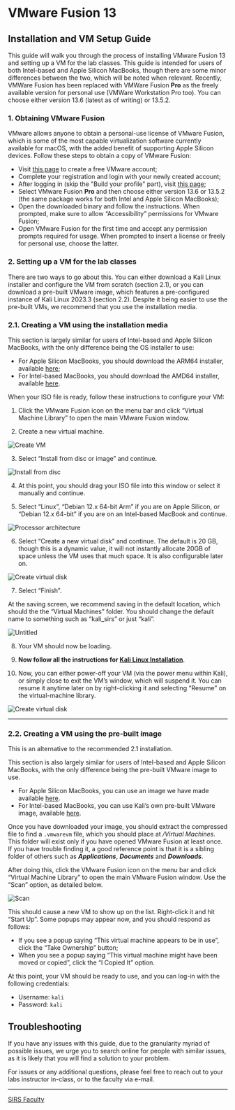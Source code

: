 # VMware Fusion 13

## Installation and VM Setup Guide

This guide will walk you through the process of installing VMware Fusion 13 and setting up a VM for the lab classes.
This guide is intended for users of both Intel-based and Apple Silicon MacBooks, though there are some minor differences between the two, which will be noted when relevant.
Recently, VMWare Fusion has been replaced with VMWare Fusion **Pro** as the freely available version for personal use (VMWare Workstation Pro too). You can choose either version 13.6 (latest as of writing) or 13.5.2.

### 1. Obtaining VMware Fusion

VMware allows anyone to obtain a personal-use license of VMware Fusion, which is some of the most capable virtualization software currently available for macOS, with the added benefit of supporting Apple Silicon devices.
Follow these steps to obtain a copy of VMware Fusion:

- Visit [this page](https://profile.broadcom.com/web/registration) to create a free VMware account;
- Complete your registration and login with your newly created account;
- After logging in (skip the "Build your profile" part), visit [this page](https://support.broadcom.com/group/ecx/productdownloads?subfamily=VMware+Fusion);
- Select VMware Fusion **Pro** and then choose either version 13.6 or 13.5.2 (the same package works for both Intel and Apple Silicon MacBooks);
- Open the downloaded binary and follow the instructions.
When prompted, make sure to allow “Accessibility” permissions for VMware Fusion;
- Open VMware Fusion for the first time and accept any permission prompts required for usage.
When prompted to insert a license or freely for personal use, choose the latter.

### 2. Setting up a VM for the lab classes

There are two ways to go about this.
You can either download a Kali Linux installer and configure the VM from scratch (section 2.1), or you can download a pre-built VMware image, which features a pre-configured instance of Kali Linux 2023.3 (section 2.2).
Despite it being easier to use the pre-built VMs, we recommend that you use the installation media.

### 2.1. Creating a VM using the installation media

This section is largely similar for users of Intel-based and Apple Silicon MacBooks, with the only difference being the OS installer to use:

- For Apple Silicon MacBooks, you should download the ARM64 installer, available [here](https://cdimage.kali.org/kali-2023.3/kali-linux-2023.3-installer-arm64.iso);
- For Intel-based MacBooks, you should download the AMD64 installer, available [here](https://cdimage.kali.org/kali-2023.3/kali-linux-2023.3-installer-amd64.iso).

When your ISO file is ready, follow these instructions to configure your VM:

1. Click the VMware Fusion icon on the menu bar and click “Virtual Machine Library” to open the main VMware Fusion window.

2. Create a new virtual machine.

![Create VM](images/vmware-02.png)

3. Select “Install from disc or image” and continue.

![Install from disc](images/vmware-03.png)

4. At this point, you should drag your ISO file into this window or select it manually and continue.

5. Select “Linux”, “Debian 12.x 64-bit Arm” if you are on Apple Silicon, or “Debian 12.x 64-bit” if you are on an Intel-based MacBook and continue.

![Processor architecture](images/vmware-04.png)

6. Select “Create a new virtual disk” and continue.
The default is 20 GB, though this is a dynamic value, it will not instantly allocate 20GB of space unless the VM uses that much space.
It is also configurable later on.

![Create virtual disk](images/vmware-05.png)

7. Select “Finish”.

At the saving screen, we recommend saving in the default location, which should the the “Virtual Machines” folder.
You should change the default name to something such as “kali_sirs” or just “kali”.

![Untitled](images/vmware-06.png)

8. Your VM should now be loading.

9. **Now follow all the instructions for [Kali Linux Installation](KaliSetup.md)**.

10. Now, you can either power-off your VM (via the power menu within Kali), or simply close to exit the VM’s window, which will suspend it.
You can resume it anytime later on by right-clicking it and selecting “Resume” on the virtual-machine library.

![Create virtual disk](images/vmware-07.png)

----

### 2.2. Creating a VM using the pre-built image

This is an alternative to the recommended 2.1 installation.

This section is also largely similar for users of Intel-based and Apple Silicon MacBooks, with the only difference being the pre-built VMware image to use.

- For Apple Silicon MacBooks, you can use an image we have made available [here](https://drive.google.com/file/d/1qnLF5P1cCqGZosv8zwT40ijJ7OIg1_oe/view?usp=sharing).
- For Intel-based MacBooks, you can use Kali’s own pre-built VMware image, available [here](https://cdimage.kali.org/kali-2023.3/kali-linux-2023.3-vmware-amd64.7z).

Once you have downloaded your image, you should extract the compressed file to find a `.vmwarevm` file, which you should place at *<username>/Virtual Machines*.
This folder will exist only if you have opened VMware Fusion at least once.
If you have trouble finding it, a good reference point is that it is a sibling folder of others such as *************Applications*************, *********Documents********* and *********Downloads*********.

After doing this, click the VMware Fusion icon on the menu bar and click “Virtual Machine Library” to open the main VMware Fusion window.
Use the “Scan” option, as detailed below.

![Scan](images/vmware-01.png)

This should cause a new VM to show up on the list.
Right-click it and hit “Start Up”.
Some popups may appear now, and you should respond as follows:

- If you see a popup saying “This virtual machine appears to be in use”, click the “Take Ownership” button;
- When you see a popup saying “This virtual machine might have been moved or copied”, click the “I Copied It” option.

At this point, your VM should be ready to use, and you can log-in with the following credentials:

- Username: `kali`
- Password: `kali`

## Troubleshooting

If you have any issues with this guide, due to the granularity myriad of possible issues, we urge you to search online for people with similar issues, as it is likely that you will find a solution to your problem.

For issues or any additional questions, please feel free to reach out to your labs instructor in-class, or to the faculty via e-mail.

----

[SIRS Faculty](mailto:meic-sirs@disciplinas.tecnico.ulisboa.pt)
